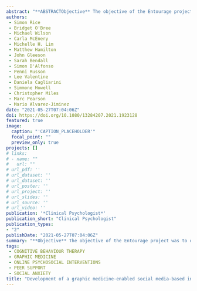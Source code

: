 ```yaml
---
abstract: "**ABSTRACTObjective** The objective of the Entourage project was to develop an innovative digital mental health intervention addressing key barriers experienced by young people in accessing evidence?? based therapy for social anxiety. In particular, Entourage takes a specific focus on reaching young men, given their lower rates of service engagement.Method This article discusses the theoretical underpinnings, therapeutic mechanisms, persuasive technology elements, and development process of a novel approach incorporating graphic medicine, clinical and peer support, and social networking.Results Based on an integrated cognitive model of social anxiety disorder and consistent with the principles of cognitive behavioural therapy (CBT), a novel digital intervention for social anxiety was developed (Entourage). Using the moderated online social therapy (MOST) model, Entourage provides young people with a digital strengths?? based platform to overcome social anxiety symptoms. Designed in close partnership with young people with a lived experience of mental ill?? health, and overseen by a steering group of young men, Entourage applies graphic medicine through bespoke therapy comics to help users understand and overcome symptoms. Program e?? mentors (expert clinicians and trained peer workers) work in tandem to maintain engagement, support participant skill acquisition, and promote opportunities for social connectedness. Behavioural experiments and in?? vivo exposure activities facilitate restructuring of maladaptive social anxiety?? focussed cognitions.Conclusions Entourage represents an innovative approach to managing social anxiety in young people. Intervention elements seek to ensure longer?? term engagement of users, in particular young men, who have unmet service needs. Results of a single?? group clinical trial of Entourage are forthcoming."
authors:
 - Simon Rice
 - Bridget O'Bree
 - Michael Wilson
 - Carla McEnery
 - Michelle H. Lim
 - Matthew Hamilton
 - John Gleeson
 - Sarah Bendall
 - Simon D'Alfonso
 - Penni Russon
 - Lee Valentine
 - Daniela Cagliarini
 - Simmone Howell
 - Christopher Miles
 - Marc Pearson
 - Mario Alvarez-Jiminez
date: "2021-05-27T07:04:06Z"
doi: https://doi.org/10.1080/13284207.2021.1923128
featured: true
image:
  caption: "'CAPTION_PLACEHOLDER'"
  focal_point: ""
  preview_only: true
projects: []
# links:
# - name: ""
#   url: ""
# url_pdf: ''
# url_dataset: ''
# url_dataset: ''
# url_poster: ''
# url_project: ''
# url_slides: ''
# url_source: ''
# url_video: '' 
publication: '*Clinical Psychologist*'
publication_short: "Clinical Psychologist"
publication_types:
- "2"
publishDate: "2021-05-27T07:04:06Z"
summary: "**Objective** The objective of the Entourage project was to develop an innovative digital mental health intervention addressing key barriers experienced by young people in accessing evidence?? based therapy for social anxiety.  In particular, Entourage takes a specific focus on reaching young men, given their lower rates of service engagement. **Method** This article discusses the theoretical underpinnings, therapeutic mechanisms, persuasive technology elements, and development process of a novel approach incorporating graphic medicine, clinical and peer support, and social networking.Results Based on an integrated cognitive model of social anxiety disorder and consistent with the principles of cognitive behavioural therapy (CBT), a novel digital intervention for social anxiety was developed (Entourage)..."
tags:
 - COGNITIVE BEHAVIOUR THERAPY
 - GRAPHIC MEDICINE
 - ONLINE PSYCHOSOCIAL INTERVENTIONS
 - PEER SUPPORT
 - SOCIAL ANXIETY
title: "Development of a graphic medicine-enabled social media-based intervention for youth social anxiety"
---
```

